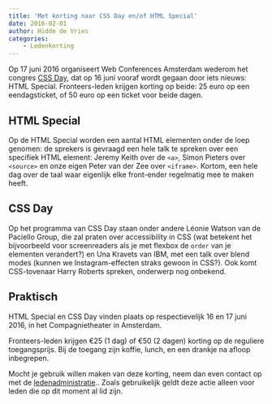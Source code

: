 ```yaml
---
title: 'Met korting naar CSS Day en/of HTML Special'
date: 2016-02-01
author: Hidde de Vries
categories:
    - Ledenkorting
---
```


Op 17 juni 2016 organiseert Web Conferences Amsterdam wederom het congres [CSS Day](http://cssday.nl/2016), dat op 16 juni vooraf wordt gegaan door iets nieuws: HTML Special. Fronteers-leden krijgen korting op beide: 25 euro op een eendagsticket, of 50 euro op een ticket voor beide dagen.

## HTML Special

Op de HTML Special worden een aantal HTML elementen onder de loep genomen: de sprekers is gevraagd een hele talk te spreken over een specifiek HTML element: Jeremy Keith over de `<a>`, Simon Pieters over `<source>` en onze eigen Peter van der Zee over `<iframe>`. Kortom, een hele dag over de taal waar eigenlijk elke front-ender regelmatig mee te maken heeft.

## CSS Day

Op het programma van CSS Day staan onder andere Léonie Watson van de Paciello Group, die zal praten over accessibility in CSS (wat betekent het bijvoorbeeld voor screenreaders als je met flexbox de `order` van je elementen verandert?) en Una Kravets van IBM, met een talk over blend modes (kunnen we Instagram-effecten straks gewoon in CSS?). Ook komt CSS-tovenaar Harry Roberts spreken, onderwerp nog onbekend.

## Praktisch

HTML Special en CSS Day vinden plaats op respectievelijk 16 en 17 juni 2016, in het Compagnietheater in Amsterdam.

Fronteers-leden krijgen €25 (1 dag) of €50 (2 dagen) korting op de reguliere toegangsprijs. Bij de toegang zijn koffie, lunch, en een drankje na afloop inbegrepen.

Mocht je gebruik willen maken van deze korting, neem dan even contact op met de [ledenadministratie](/nl/vereniging/contact).. Zoals gebruikelijk geldt deze actie alleen voor leden die op dit moment al lid zijn.
